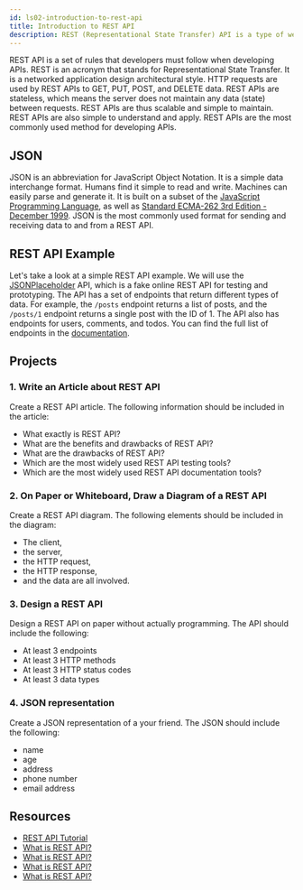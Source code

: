 ```yaml
---
id: ls02-introduction-to-rest-api
title: Introduction to REST API
description: REST (Representational State Transfer) API is a type of web service that uses the HTTP protocol to allow client applications to access and manipulate data on a server. REST APIs are popular because they are easy to use, scalable, and widely supported by a variety of client applications.
---
```


REST API is a set of rules that developers must follow when developing APIs. REST is an acronym that stands for Representational State Transfer. It is a networked application design architectural style. HTTP requests are used by REST APIs to GET, PUT, POST, and DELETE data. REST APIs are stateless, which means the server does not maintain any data (state) between requests. REST APIs are thus scalable and simple to maintain. REST APIs are also simple to understand and apply. REST APIs are the most commonly used method for developing APIs.

## JSON

JSON is an abbreviation for JavaScript Object Notation. It is a simple data interchange format. Humans find it simple to read and write. Machines can easily parse and generate it. It is built on a subset of the [JavaScript Programming Language](https://www.javascript.com/), as well as [Standard ECMA-262 3rd Edition - December 1999](https://www.ecma-international.org/publications/standards). JSON is the most commonly used format for sending and receiving data to and from a REST API.

## REST API Example

Let's take a look at a simple REST API example. We will use the [JSONPlaceholder](https://jsonplaceholder.typicode.com/) API, which is a fake online REST API for testing and prototyping. The API has a set of endpoints that return different types of data. For example, the `/posts` endpoint returns a list of posts, and the `/posts/1` endpoint returns a single post with the ID of 1. The API also has endpoints for users, comments, and todos. You can find the full list of endpoints in the [documentation](https://jsonplaceholder.typicode.com/guide/).

## Projects

### 1. Write an Article about REST API

Create a REST API article. The following information should be included in the article:

- What exactly is REST API?
- What are the benefits and drawbacks of REST API?
- What are the drawbacks of REST API?
- Which are the most widely used REST API testing tools?
- Which are the most widely used REST API documentation tools?

### 2. On Paper or Whiteboard, Draw a Diagram of a REST API

Create a REST API diagram. The following elements should be included in the diagram:

- The client,
- the server,
- the HTTP request,
- the HTTP response,
- and the data are all involved.

### 3. Design a REST API

Design a REST API on paper without actually programming. The API should include the following:

- At least 3 endpoints
- At least 3 HTTP methods
- At least 3 HTTP status codes
- At least 3 data types

### 4. JSON representation

Create a JSON representation of a your friend. The JSON should include the following:

- name
- age
- address
- phone number
- email address

## Resources

- [REST API Tutorial](https://www.restapitutorial.com/)
- [What is REST API?](https://www.codecademy.com/articles/what-is-rest)
- [What is REST API?](https://www.youtube.com/watch?v=7YcW25PHnAA)
- [What is REST API?](https://www.youtube.com/watch?v=Q-BpqyOT3a8)
- [What is REST API?](https://www.youtube.com/watch?v=7YcW25PHnAA)

